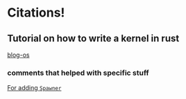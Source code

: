 # Citations!

## Tutorial on how to write a kernel in rust
[blog-os](https://os.phil-opp.com/)

### comments that helped with specific stuff
[For adding `Spawner`](https://github.com/phil-opp/blog_os/discussions/1018#discussioncomment-1095233)
